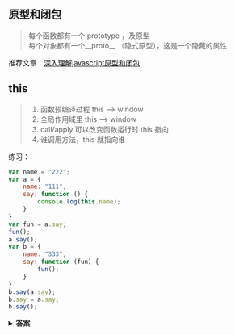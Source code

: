 ## 原型和闭包
> 每个函数都有一个 prototype ，及原型 <br>
> 每个对象都有一个__proto__ （隐式原型），这是一个隐藏的属性

推荐文章：[深入理解javascript原型和闭包](https://www.cnblogs.com/wangfupeng1988/p/4001284.html)

## this
> 1. 函数预编译过程 this --> window
> 2. 全局作用域里 this --> window
> 3. call/apply 可以改变函数运行时 this 指向
> 4. 谁调用方法，this 就指向谁

练习：
```javascript
var name = "222";
var a = {
    name: "111",
    say: function () {
        console.log(this.name);
    }
}
var fun = a.say;
fun();
a.say();
var b = {
    name: "333",
    say: function (fun) {
        fun();
    }
}
b.say(a.say);
b.say = a.say;
b.say();
```

<details><summary><b>答案</b></summary>

```javascript
222 /* 相当于执行: 
    *  function fun() {
    *      console.log(this.name)
    *  }
    *  fun() 的 this 指向 window
    */

111 // 对象 a 调用的 say 方法，则 this 指向 a

222 /* 对象 b 里的 say方法中的 fun()并没有被谁调用
    *  所以 this 还是指向 window
    */

333 // this 指向 b
```
</details>

